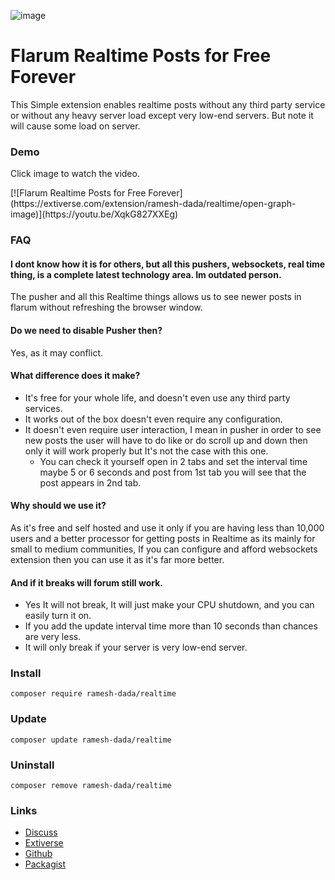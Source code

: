 ![image](https://extiverse.com/extension/ramesh-dada/realtime/open-graph-image)
# Flarum Realtime Posts for Free Forever
This Simple extension enables realtime posts without any third party service or without any heavy server load except very low-end servers. But note it will cause some load on server.
<h3>Demo</h3>
<p>Click image to watch the video.</p>
[![Flarum Realtime Posts for Free Forever](https://extiverse.com/extension/ramesh-dada/realtime/open-graph-image)](https://youtu.be/XqkG827XXEg)
<h3>FAQ</h3>
<h4>I dont know how it is for others, but all this pushers, websockets, real time thing, is a complete latest technology area. Im outdated person.</h4>

<p>The pusher and all this Realtime things allows us to see newer posts in flarum without refreshing the browser window.</p>

<h4>Do we need to disable Pusher then?</h4>

<p>Yes, as it may conflict.</p>

<h4>What difference does it make?</h4>

<ul><li>It's free for your whole life, and doesn't even use any third party services. </li>
<li>It works out of the box doesn't even require any configuration.</li>
<li>It doesn't even require user interaction, I mean in pusher in order to see new posts the user will have to do like or do scroll up and down then only it will work properly but It's not the case with this one.
 <ul><li>You can check it yourself open in 2 tabs and set the interval time maybe 5 or 6 seconds and post from 1st tab you will see that the post appears in 2nd tab.</li></ul></li></ul>

<h4>Why should we use it?</h4>

<p>As it's free and self hosted and use it only if you are having less than 10,000 users and a better processor for getting posts in Realtime as its mainly for small to medium communities, If you can configure and afford websockets extension then you can use it as it's far more better.</p>

<h4>And if it breaks will forum still work.</h4>

<ul><li>Yes It will not break, It will just make your CPU shutdown, and you can easily turn it on.</li>
<li>If you add the update interval time more than 10 seconds than chances are very less.</li>
<li>It will only break if your server is very low-end server.</li></ul>

### Install 
`composer require ramesh-dada/realtime`

### Update
`composer update ramesh-dada/realtime`

### Uninstall 
`composer remove ramesh-dada/realtime`

### Links
- [Discuss](https://discuss.flarum.org/d/28069)
- [Extiverse](https://extiverse.com/extension/ramesh-dada/realtime)
- [Github](https://github.com/ramesh-dada/realtime)
- [Packagist](https://packagist.org/packages/ramesh-dada/realtime)
